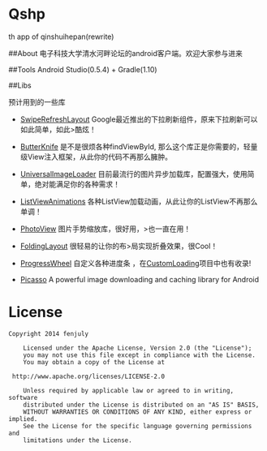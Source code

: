 Qshp
====

th app of qinshuihepan(rewrite)


##About
  电子科技大学清水河畔论坛的android客户端。欢迎大家参与进来
  
##Tools
  Android Studio(0.5.4) + Gradle(1.10)
  
##Libs

  预计用到的一些库
  
* [SwipeRefreshLayout](http://stormzhang.github.io/android/2014/03/29/android-swiperefreshlayout/) Google最近推出的下拉刷新组件，原来下拉刷新可以如此简单，如此>酷炫！

* [ButterKnife](http://jakewharton.github.io/butterknife/) 是不是很烦各种findViewById, 那么这个库正是你需要的，轻量级View注入框架，从此你的代码不再那么臃肿。

* [UniversalImageLoader](https://github.com/nostra13/Android-Universal-Image-Loader) 目前最流行的图片异步加载库，配置强大，使用简单，绝对能满足你的各种需求！

* [ListViewAnimations](https://github.com/nhaarman/ListViewAnimations) 各种ListView加载动画，从此让你的ListView不再那么单调！

* [PhotoView](https://github.com/chrisbanes/PhotoView) 图片手势缩放库，很好用，>也一直在用！

* [FoldingLayout](https://github.com/tibi1712/Folding-Android) 很轻易的让你的布>局实现折叠效果，很Cool！

* [ProgressWheel](https://github.com/Todd-Davies/ProgressWheel) 自定义各种进度条
，在[CustomLoading](https://github.com/stormzhang/CustomLoading)项目中也有收录!

* [Picasso](https://github.com/square/picasso) A powerful image downloading and caching library for Android

License
============

    Copyright 2014 fenjuly

        Licensed under the Apache License, Version 2.0 (the "License");
        you may not use this file except in compliance with the License.
        You may obtain a copy of the License at

     http://www.apache.org/licenses/LICENSE-2.0

        Unless required by applicable law or agreed to in writing, software
        distributed under the License is distributed on an "AS IS" BASIS,
        WITHOUT WARRANTIES OR CONDITIONS OF ANY KIND, either express or implied.
        See the License for the specific language governing permissions and
        limitations under the License.
